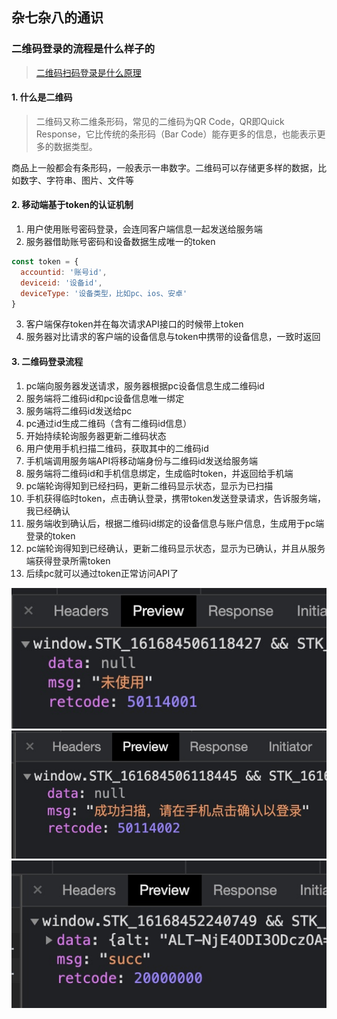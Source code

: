 ## 杂七杂八的通识

### 二维码登录的流程是什么样子的
> [二维码扫码登录是什么原理](https://juejin.cn/post/6940976355097985032)

#### 1. 什么是二维码

> 二维码又称二维条形码，常见的二维码为QR Code，QR即Quick Response，它比传统的条形码（Bar Code）能存更多的信息，也能表示更多的数据类型。

商品上一般都会有条形码，一般表示一串数字。二维码可以存储更多样的数据，比如数字、字符串、图片、文件等

#### 2. 移动端基于token的认证机制
1. 用户使用账号密码登录，会连同客户端信息一起发送给服务端
2. 服务器借助账号密码和设备数据生成唯一的token
```js
const token = {
  accountid: '账号id',
  deviceid: '设备id',
  deviceType: '设备类型，比如pc、ios、安卓'
}
```
3. 客户端保存token并在每次请求API接口的时候带上token
4. 服务器对比请求的客户端的设备信息与token中携带的设备信息，一致时返回

#### 3. 二维码登录流程
1. pc端向服务器发送请求，服务器根据pc设备信息生成二维码id
2. 服务端将二维码id和pc设备信息唯一绑定
3. 服务端将二维码id发送给pc
4. pc通过id生成二维码（含有二维码id信息）
5. 开始持续轮询服务器更新二维码状态
6. 用户使用手机扫描二维码，获取其中的二维码id
7. 手机端调用服务端API将移动端身份与二维码id发送给服务端
8. 服务端将二维码id和手机信息绑定，生成临时token，并返回给手机端
9. pc端轮询得知到已经扫码，更新二维码显示状态，显示为已扫描
10. 手机获得临时token，点击确认登录，携带token发送登录请求，告诉服务端，我已经确认
11. 服务端收到确认后，根据二维码id绑定的设备信息与账户信息，生成用于pc端登录的token
12. pc端轮询得知到已经确认，更新二维码显示状态，显示为已确认，并且从服务端获得登录所需token
13. 后续pc就可以通过token正常访问API了

![image](https://github.com/AddJunZ/Front-End/blob/master/img/qrcode-unuse.jpg)
![image](https://github.com/AddJunZ/Front-End/blob/master/img/qrcode-scan.jpg)
![image](https://github.com/AddJunZ/Front-End/blob/master/img/qrcode-success.jpg)




